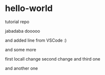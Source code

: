 # hello-world
tutorial repo

jabadaba dooooo

and added line from VSCode :)

and some more

first locall change
second change
and third one

and another one